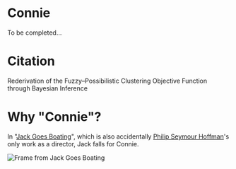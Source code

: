 # Connie
To be completed...


# Citation
Rederivation of the Fuzzy–Possibilistic Clustering Objective Function through Bayesian Inference

# Why "Connie"?
In "[Jack Goes Boating](https://en.wikipedia.org/wiki/Jack_Goes_Boating_(film))", which is also accidentally [Philip Seymour Hoffman](https://en.wikipedia.org/wiki/Philip_Seymour_Hoffman)'s only work as a director, Jack falls for Connie. 

![Frame from Jack Goes Boating](http://abadpour.com/wp-content/uploads/2016/11/connie_image_small.jpg)
